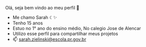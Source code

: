  Olá, seja bem vindo ao meu perfil 👋
 
 - Me chamo Sarah  ☾✨
 - Tenho 15 anos
 - Estuo no 1° ano do ensino médio, No calegio Jose de Alencar
 - Utilizo esse perfil para compartilhar meus projetos
 - 📫 sarah.zielinski@escola.pr.gov.br

<!--
**sabizi999/sabizi999** is a ✨ _special_ ✨ repository because its `README.md` (this file) appears on your GitHub profile.

Here are some ideas to get you started:

- ##🔭 I’m currently working on ...#
- 🌱 I’m currently learning ...
- 👯 I’m looking to collaborate on ...
- 🤔 I’m looking for help with ...
- 💬 Ask me about ...
- 📫 How to reach me: ...
- 😄 Pronouns: ...
- ⚡ Fun fact: ...
-->
